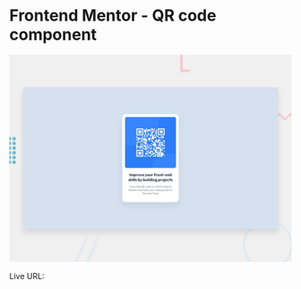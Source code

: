 # Frontend Mentor - QR code component

![Design preview for the QR code component coding challenge](./design/desktop-preview.jpg)

Live URL: 

